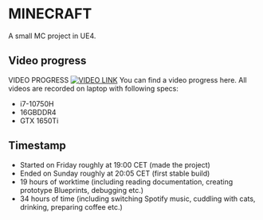 # MINECRAFT
A small MC project in UE4.

## Video progress
VIDEO PROGRESS
[![VIDEO LINK](https://cdn.discordapp.com/attachments/538474266669350932/825797250953379860/Minecraft_UE4cpp.png)](https://vimeo.com/showcase/8297492)
You can find a video progress here.
All videos are recorded on laptop with following specs:
- i7-10750H
- 16GBDDR4
- GTX 1650Ti


## Timestamp
- Started on Friday roughly at 19:00 CET (made the project)
- Ended on Sunday roughly at 20:05 CET (first stable build)
- 19 hours of worktime (including reading documentation, creating prototype Blueprints, debugging etc.)
- 34 hours of time (including switching Spotify music, cuddling with cats, drinking, preparing coffee etc.)
